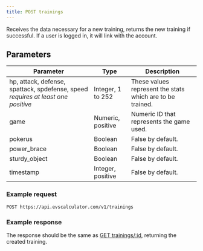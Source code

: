 ```yaml
---
title: POST trainings
---
```


Receives the data necessary for a new training, returns the new training if successful.
If a user is logged in, it will link with the account.

## Parameters

Parameter   | Type            | Description
---- | ---- | ---- 
hp, attack, defense, spattack, spdefense, speed _requires at least one positive_ |  Integer, 1 to 252 | These values represent the stats which are to be trained.
game      |  Numeric, positive    | Numeric ID that represents the game used. 
pokerus     |  Boolean          | False by default.
power_brace   |  Boolean          | False by default.
sturdy_object   |  Boolean          | False by default.
timestamp     |  Integer, positive    | False by default.

### Example request 

```
POST https://api.evscalculator.com/v1/trainings
```

### Example response

The response should be the same as [GET trainings/:id](/trainings/get-trainings-id/), returning the created training.